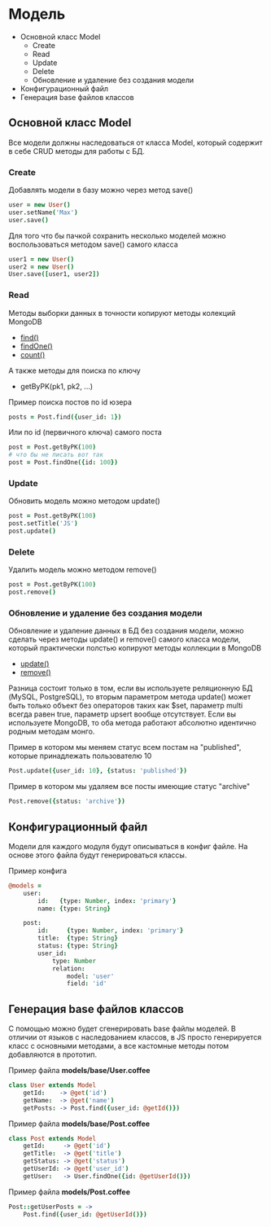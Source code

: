 Модель
======

- Основной класс Model
  - Create
  - Read
  - Update
  - Delete
  - Обновление и удаление без создания модели
- Конфигурационный файл
- Генерация base файлов классов

## Основной класс Model

Все модели должны наследоваться от класса Model, который содержит в себе CRUD методы для работы с БД.

### Create

Добавлять модели в базу можно через метод save()

```coffeescript
user = new User()
user.setName('Max')
user.save()
```

Для того что бы пачкой сохранить несколько моделей можно воспользоваться методом save() самого класса
```coffeescript
user1 = new User()
user2 = new User()
User.save([user1, user2])
```

### Read

Методы выборки данных в точности копируют методы колекций MongoDB

- [find()](http://docs.mongodb.org/manual/reference/method/db.collection.find/)
- [findOne()](http://docs.mongodb.org/manual/reference/method/db.collection.findOne/)
- [count()](http://docs.mongodb.org/manual/reference/method/db.collection.count/)

А также методы для поиска по ключу

- getByPK(pk1, pk2, ...)

Пример поиска постов по id юзера
```coffeescript
posts = Post.find({user_id: 1})
```
Или по id (первичного ключа) самого поста
```coffeescript
post = Post.getByPK(100)
# что бы не писать вот так
post = Post.findOne({id: 100})
```

### Update

Обновить модель можно методом update()
```coffeescript
post = Post.getByPK(100)
post.setTitle('JS')
post.update()
```

### Delete

Удалить модель можно методом remove()
```coffeescript
post = Post.getByPK(100)
post.remove()
```

### Обновление и удаление без создания модели

Обновление и удаление данных в БД без создания модели, можно сделать через методы update() и remove() самого класса модели, который практически полстью копируют методы коллекции в MongoDB

- [update()](http://docs.mongodb.org/manual/reference/method/db.collection.update/)
- [remove()](http://docs.mongodb.org/manual/reference/method/db.collection.remove/)

Разница состоит только в том, если вы используете реляционную БД (MySQL, PostgreSQL), то вторым параметром метода update() может быть только объект без операторов таких как $set, параметр multi всегда равен true, параметр upsert вообще отсутствует.
Если вы используете MongoDB, то оба метода работают абсолютно идентично родным методам монго.

Пример в котором мы меняем статус всем постам на "published", которые принадлежать пользователю 10
```coffeescript
Post.update({user_id: 10}, {status: 'published'})
```
Пример в котором мы удаляем все посты имеющие статус "archive"
```coffeescript
Post.remove({status: 'archive'})
```

## Конфигурационный файл

Модели для каждого модуля будут описываться в конфиг файле.
На основе этого файла будут генерироваться классы.

Пример конфига
```coffeescript
@models =
    user:
        id:   {type: Number, index: 'primary'}
        name: {type: String}

    post:
        id:     {type: Number, index: 'primary'}
        title:  {type: String}
        status: {type: String}
        user_id:
            type: Number
            relation:
                model: 'user'
                field: 'id'
```

## Генерация base файлов классов

С помощью можно будет сгенерировать base файлы моделей.
В отличии от языков с наследованием классов, в JS просто генерируется класс с основными методами, а все кастомные методы потом добавляются в прототип.

Пример файла **models/base/User.coffee**
```coffeescript
class User extends Model
    getId:    -> @get('id')
    getName:  -> @get('name')
    getPosts: -> Post.find({user_id: @getId()})
```
Пример файла **models/base/Post.coffee**
```coffeescript
class Post extends Model
    getId:     -> @get('id')
    getTitle:  -> @get('title')
    getStatus: -> @get('status')
    getUserId: -> @get('user_id')
    getUser:   -> User.findOne({id: @getUserId()})
```
Пример файла **models/Post.coffee**
```coffeescript
Post::getUserPosts = ->
    Post.find({user_id: @getUserId()})
```